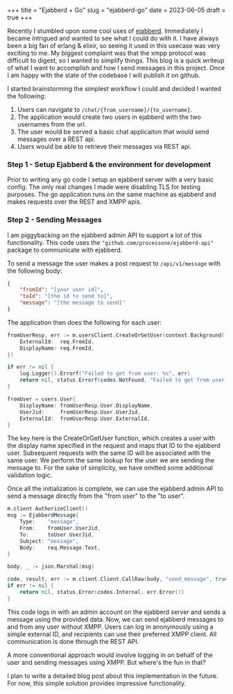 +++
title = "Ejabberd + Go"
slug = "ejabberd-go"
date = 2023-06-05
draft = true
+++

Recently I stumbled upon some cool uses of [ejabberd](https://www.ejabberd.im). Immediately I became intrigued and wanted to see what I could do with it. I have always been a big fan of erlang & elixir, so seeing it used in this usecase was very exciting to me. My biggest complaint was that the xmpp protocol was difficult to digest, so I wanted to simplify things. This blog is a quick writeup of what I want to accomplish and how I send messages in this project. Once I am happy with the state of the codebase I will publish it on github.

I started brainstorming the simplest workflow I could and decided I wanted the following:

1) Users can navigate to `/chat/{from_username}/{to_username}`.
2) The application would create two users in ejabberd with the two usernames from the url.
3) The user would be served a basic chat applicaiton that would send messages over a REST api.
4) Users would be able to retrieve their messages via REST api.



### Step 1 - Setup Ejabberd & the environment for development

Prior to writing any go code I setup an ejabberd server with a very basic config. The only real changes I made were disabling TLS for testing purposes. The go application runs on the same machine as ejabberd and makes requests over the REST and XMPP apis.

### Step 2 - Sending Messages

I am piggybacking on the ejabberd admin API to support a lot of this functionality. This code uses the `"github.com/processone/ejabberd-api"` package to communicate with ejabberd.

To send a message the user makes a post request to `/api/v1/message` with the following body:

```json
{
    "fromId": "[your user id]",
    "toId": "[the id to send to]",
    "message": "[the message to send]"
}
```

The application then does the following for each user:

```go
fromUserResp, err := m.usersClient.CreateOrGetUser(context.Background(), &users.CreateOrGetUserRequest{
    ExternalId:  req.FromId,
    DisplayName: req.FromId,
})

if err != nil {
    log.Logger().Errorf("Failed to get from user: %s", err)
    return nil, status.Errorf(codes.NotFound, "Failed to get from user %s", err)
}

fromUser = users.User{
    DisplayName: fromUserResp.User.DisplayName,
    UserJid:     fromUserResp.User.UserJid,
    ExternalId:  fromUserResp.User.ExternalId,
}
```

The key here is the CreateOrGetUser function, which creates a user with the display name specified in the request and maps that ID to the ejabberd user. Subsequent requests with the same ID will be associated with the same user. We perform the same lookup for the user we are sending the message to. For the sake of simplicity, we have omitted some additional validation logic.

Once all the initialization is complete, we can use the ejabberd admin API to send a message directly from the "from user" to the "to user".
```go
m.client.AuthorizeClient()
msg := EjabberdMessage{
    Type:    "message",
    From:    fromUser.UserJid,
    To:      toUser.UserJid,
    Subject: "message",
    Body:    req.Message.Text,
}

body, _ := json.Marshal(msg)

code, result, err := m.client.Client.CallRaw(body, "send_message", true)
if err != nil {
    return nil, status.Error(codes.Internal, err.Error())
}
```

This code logs in with an admin account on the ejabberd server and sends a message using the provided data. Now, we can send ejabberd messages to and from any user without XMPP. Users can log in anonymously using a simple external ID, and recipients can use their preferred XMPP client. All communication is done through the REST API.

A more conventional approach would involve logging in on behalf of the user and sending messages using XMPP. But where's the fun in that?

I plan to write a detailed blog post about this implementation in the future. For now, this simple solution provides impressive functionality.
